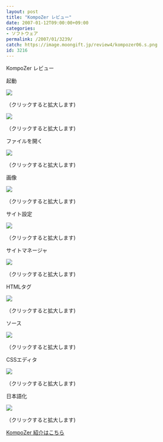 ```yaml
---
layout: post
title: "KompoZer レビュー"
date: 2007-01-12T09:00:00+09:00
categories:
- ソフトウェア
permalink: /2007/01/3239/
catch: https://image.moongift.jp/review4/kompozer06.s.png
id: 3216
---
```

KompoZer レビュー  
<!--more-->

起動

  

[![](https://image.moongift.jp/review4/kompozer01.s.png)](https://image.moongift.jp/review4/kompozer01.png)  
  
（クリックすると拡大します)

  

  

[![](https://image.moongift.jp/review4/kompozer02.s.png)](https://image.moongift.jp/review4/kompozer02.png)  
  
（クリックすると拡大します)

  

ファイルを開く

  

[![](https://image.moongift.jp/review4/kompozer03.s.png)](https://image.moongift.jp/review4/kompozer03.png)  
  
（クリックすると拡大します)

  

画像

  

[![](https://image.moongift.jp/review4/kompozer04.s.png)](https://image.moongift.jp/review4/kompozer04.png)  
  
（クリックすると拡大します)

  

サイト設定

  

[![](https://image.moongift.jp/review4/kompozer05.s.png)](https://image.moongift.jp/review4/kompozer05.png)  
  
（クリックすると拡大します)

  

サイトマネージャ

  

[![](https://image.moongift.jp/review4/kompozer06.s.png)](https://image.moongift.jp/review4/kompozer06.png)  
  
（クリックすると拡大します)

  

HTMLタグ

  

[![](https://image.moongift.jp/review4/kompozer07.s.png)](https://image.moongift.jp/review4/kompozer07.png)  
  
（クリックすると拡大します)

  

ソース

  

[![](https://image.moongift.jp/review4/kompozer08.s.png)](https://image.moongift.jp/review4/kompozer08.png)  
  
（クリックすると拡大します)

  

CSSエディタ

  

[![](https://image.moongift.jp/review4/kompozer09.s.png)](https://image.moongift.jp/review4/kompozer09.png)  
  
（クリックすると拡大します)

  

日本語化

  

[![](https://image.moongift.jp/review4/kompozer10.s.png)](https://image.moongift.jp/review4/kompozer10.png)  
  
（クリックすると拡大します)

  

[KompoZer 紹介はこちら](http://oss.moongift.jp/intro/i-3234.html)

